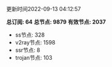 更新时间2022-09-13 04:12:57

**总订阅: 64**
**总节点: 9879**
**有效节点: 2037**
- ss节点: 328
- v2ray节点: 1598
- ssr节点: 8
- trojan节点: 103
